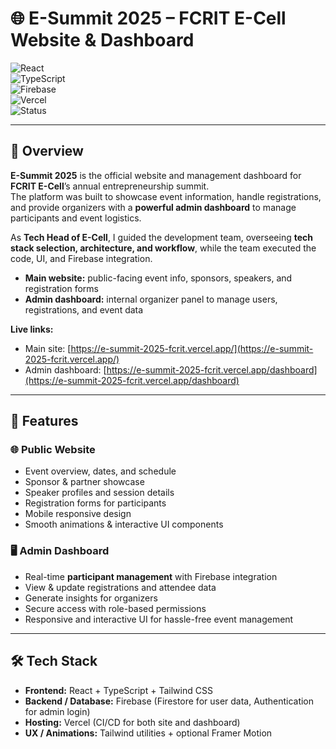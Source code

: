 # 🌐 E-Summit 2025 – FCRIT E-Cell Website & Dashboard  

![React](https://img.shields.io/badge/React-17%2B-blue?logo=react)  
![TypeScript](https://img.shields.io/badge/TypeScript-4.9-blue?logo=typescript)  
![Firebase](https://img.shields.io/badge/Firebase-Database-orange?logo=firebase)  
![Vercel](https://img.shields.io/badge/Hosting-Vercel-black?logo=vercel)  
![Status](https://img.shields.io/badge/Status-Completed-brightgreen)  

---

## 📖 Overview  

**E-Summit 2025** is the official website and management dashboard for **FCRIT E-Cell**’s annual entrepreneurship summit.  
The platform was built to showcase event information, handle registrations, and provide organizers with a **powerful admin dashboard** to manage participants and event logistics.  

As **Tech Head of E-Cell**, I guided the development team, overseeing **tech stack selection, architecture, and workflow**, while the team executed the code, UI, and Firebase integration.  

- **Main website:** public-facing event info, sponsors, speakers, and registration forms  
- **Admin dashboard:** internal organizer panel to manage users, registrations, and event data  

**Live links:**  
- Main site: [https://e-summit-2025-fcrit.vercel.app/](https://e-summit-2025-fcrit.vercel.app/)  
- Admin dashboard: [https://e-summit-2025-fcrit.vercel.app/dashboard](https://e-summit-2025-fcrit.vercel.app/dashboard)  

---

## 🚀 Features  

### 🌐 Public Website  

- Event overview, dates, and schedule  
- Sponsor & partner showcase  
- Speaker profiles and session details  
- Registration forms for participants  
- Mobile responsive design  
- Smooth animations & interactive UI components  

### 🖥️ Admin Dashboard  

- Real-time **participant management** with Firebase integration  
- View & update registrations and attendee data  
- Generate insights for organizers  
- Secure access with role-based permissions  
- Responsive and interactive UI for hassle-free event management  

---

## 🛠️ Tech Stack  

- **Frontend:** React + TypeScript + Tailwind CSS  
- **Backend / Database:** Firebase (Firestore for user data, Authentication for admin login)  
- **Hosting:** Vercel (CI/CD for both site and dashboard)  
- **UX / Animations:** Tailwind utilities + optional Framer Motion  


